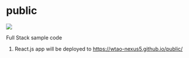 # public
![](https://github.com/wtao-nexus5/public/workflows/Node.js%20CI/badge.svg)

Full Stack sample code
1. React.js app will be deployed to https://wtao-nexus5.github.io/public/